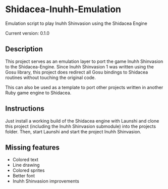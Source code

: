 # Shidacea-Inuhh-Emulation
Emulation script to play Inuhh Shinvasion using the Shidacea Engine

Current version: 0.1.0

## Description

This project serves as an emulation layer to port the game Inuhh Shinvasion to the Shidacea-Engine.
Since Inuhh Shinvasion 1 was written using the Gosu library, this project does redirect all Gosu bindings to Shidacea routines without touching the original code.

This can also be used as a template to port other projects written in another Ruby game engine to Shidacea.

## Instructions

Just install a working build of the Shidacea engine with Launshi and clone this project (including the Inuhh Shinvasion submodule) into the projects folder.
Then, start Launshi and start the project Inuhh Shinvasion.

## Missing features

* Colored text
* Line drawing
* Colored sprites
* Better font
* Inuhh Shinvasion improvements